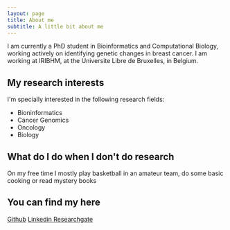 ```yaml
---
layout: page
title: About me
subtitle: A little bit about me
---
```


I am currently a PhD student in Bioinformatics and Computational Biology, working actively on identifying genetic changes in breast cancer. I am working at IRIBHM, at the Universite Libre de Bruxelles, in Belgium.

## My research interests

I'm specially interested in the following research fields:

* Bioninformatics
* Cancer Genomics
* Oncology
* Biology


## What do I do when I don't do research

On my free time I mostly play basketball in an amateur team, do some basic cooking or read mystery books 


## You can find my here 
[Github](https://github.com/dfimerel)
[Linkedin ](www.linkedin.com/in/danai-fimereli-bbb44a19)
[Researchgate](https://www.researchgate.net/profile/Danai_Fimereli)
